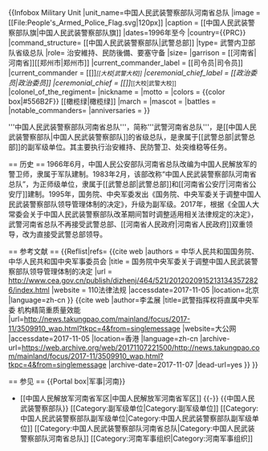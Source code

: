 {{Infobox Military Unit
|unit_name=中国人民武装警察部队河南省总队
|image = [[File:People's_Armed_Police_Flag.svg|120px]]
|caption = [[中国人民武装警察部队旗|中国人民武装警察部队旗]]
|dates=1996年至今 
|country={{PRC}}
|command_structure= [[中国人民武装警察部队|武警总部]]<ref name="报道2"/>
|type= 武警内卫部队省级总队
|role= 治安維持、民防後備、要塞守备
|size=
|garrison = [[河南省|河南省]][[郑州市|郑州市]]
|current_commander_label = [[司令员|司令员]]
|current_commander  = [[]]_<small>[[大校|武警大校]]</small>
|ceremonial_chief_label = [[政治委员|政治委员]]
|ceremonial_chief = [[]]_<small>[[大校|武警大校]]</small>
|colonel_of_the_regiment=
|nickname = 
|motto = 
|colors = {{color box|#556B2F}} [[橄榄绿|橄榄绿]]
|march = 
|mascot = 
|battles = 
|notable_commanders= 
|anniversaries =
}}

'''中国人民武装警察部队河南省总队'''，简称'''武警河南省总队'''，是[[中国人民武装警察部队|中国人民武装警察部队]]的省级总队，是隶属于[[武警总部|武警总部]]的副军级单位。其主要执行治安維持、民防警卫、处突维稳等任务。

== 历史 ==
1966年6月，中国人民公安部队河南省总队改编为中国人民解放军的警卫师，隶属于军队建制。1983年2月，该部改称“中国人民武装警察部队河南省总队”，为正师级单位，隶属于[[武警总部|武警总部]]和[[河南省公安厅|河南省公安厅]]建制。1995年，国务院、中央军委发出《国务院、中央军委关于调整中国人民武装警察部队领导管理体制的决定》，升级为副军级<ref name="报道1"/>。2017年，根据《全国人大常委会关于中国人民武装警察部队改革期间暂时调整适用相关法律规定的决定》，武警河南省总队不再接受武警总部、[[河南省人民政府|河南省人民政府]]双重领导，改为直接受武警总部领导<ref name="报道2"/>。

== 参考文献 ==
{{Reflist|refs=
<ref name="报道1">{{cite web |authors = 中华人民共和国国务院、中华人民共和国中央军事委员会 |title = 国务院中央军委关于调整中国人民武装警察部队领导管理体制的决定 |url = http://www.cea.gov.cn/publish/dizhenj/464/521/20120209152131343572826/index.html |website = 110法律法规 |accessdate=2017-11-05 |location=北京 |language=zh-cn }}</ref>
<ref name="报道2">{{cite web |author=李孟展 |title=武警指挥权将直属中央军委 机构精简重质量效能 |url=http://news.takungpao.com/mainland/focus/2017-11/3509910_wap.html?tkpc=4&from=singlemessage |website=大公网 |accessdate=2017-11-05 |location=香港 |language=zh-cn |archive-url=https://web.archive.org/web/20171107221500/http://news.takungpao.com/mainland/focus/2017-11/3509910_wap.html?tkpc=4&from=singlemessage |archive-date=2017-11-07 |dead-url=yes }}</ref>
}}

== 参见 ==
{{Portal box|军事|河南}}
* [[中国人民解放军河南省军区|中国人民解放军河南省军区]]
{{-}}
{{中国人民武装警察部队}}
[[Category:副军级单位|Category:副军级单位]]
[[Category:中国人民武装警察部队副军级单位|Category:中国人民武装警察部队副军级单位]]
[[Category:中国人民武装警察部队河南省总队|Category:中国人民武装警察部队河南省总队]]
[[Category:河南军事组织|Category:河南军事组织]]